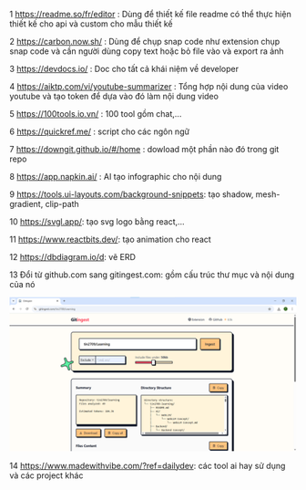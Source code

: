 1 https://readme.so/fr/editor : Dùng để thiết kế file readme có thể thực hiện thiết kế cho api và custom cho mẫu thiết kế

2 https://carbon.now.sh/ : Dùng để chụp snap code như extension chụp snap code và cần người dùng copy text hoặc bỏ file vào và export ra ảnh

3 https://devdocs.io/ : Doc cho tất cả khái niệm về developer

4 https://aiktp.com/vi/youtube-summarizer : Tổng hợp nội dung của video youtube và tạo token để dựa vào đó làm nội dung video 

5 https://100tools.io.vn/ : 100 tool gồm chat,...

6 https://quickref.me/ : script cho các ngôn ngữ

7 https://downgit.github.io/#/home : dowload một phần nào đó trong git repo

8 https://app.napkin.ai/ : AI tạo infographic cho nội dung

9 https://tools.ui-layouts.com/background-snippets: tạo shadow, mesh-gradient, clip-path

10 https://svgl.app/: tạo svg logo bằng react,...

11 https://www.reactbits.dev/: tạo animation cho react

12 https://dbdiagram.io/d: vẽ ERD 

13 Đổi từ github.com sang gitingest.com: gồm cấu trúc thư mục và nội dung của nó

![alt text](image.png)

14 https://www.madewithvibe.com/?ref=dailydev: các tool ai hay sử dụng và các project khác